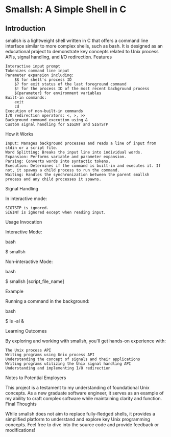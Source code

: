 # Smallsh: A Simple Shell in C

## Introduction

smallsh is a lightweight shell written in C that offers a command line interface similar to more complex shells, such as bash. It is designed as an educational project to demonstrate key concepts related to Unix process APIs, signal handling, and I/O redirection.
Features

    Interactive input prompt
    Tokenizes command line input
    Parameter expansion including:
        $$ for shell's process ID
        $? for exit status of the last foreground command
        $! for the process ID of the most recent background process
        ${parameter} for environment variables
    Built-in commands:
        exit
        cd
    Execution of non-built-in commands
    I/O redirection operators: <, >, >>
    Background command execution using &
    Custom signal handling for SIGINT and SIGTSTP

How it Works

    Input: Manages background processes and reads a line of input from stdin or a script file.
    Word Splitting: Breaks the input line into individual words.
    Expansion: Performs variable and parameter expansion.
    Parsing: Converts words into syntactic tokens.
    Execution: Determines if the command is built-in and executes it. If not, it spawns a child process to run the command.
    Waiting: Handles the synchronization between the parent smallsh process and any child processes it spawns.

Signal Handling

In interactive mode:

    SIGTSTP is ignored.
    SIGINT is ignored except when reading input.

Usage
Invocation

Interactive Mode:

bash

$ smallsh

Non-interactive Mode:

bash

$ smallsh [script_file_name]

Example

Running a command in the background:

bash

$ ls -al &

Learning Outcomes

By exploring and working with smallsh, you'll get hands-on experience with:

    The Unix process API
    Writing programs using Unix process API
    Understanding the concept of signals and their applications
    Writing programs utilizing the Unix signal handling API
    Understanding and implementing I/O redirection

Notes to Potential Employers

This project is a testament to my understanding of foundational Unix concepts. As a new graduate software engineer, it serves as an example of my ability to craft complex software while maintaining clarity and function.
Final Thoughts

While smallsh does not aim to replace fully-fledged shells, it provides a simplified platform to understand and explore key Unix programming concepts. Feel free to dive into the source code and provide feedback or modifications!
